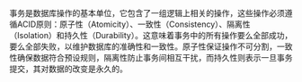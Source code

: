 事务是数据库操作的基本单位，它包含了一组逻辑上相关的操作，这些操作必须遵循ACID原则：原子性（Atomicity）、一致性（Consistency）、隔离性（Isolation）和持久性（Durability）。这意味着事务中的所有操作要么全部成功，要么全部失败，以维护数据库的准确性和一致性。原子性保证操作不可分割，一致性确保数据符合预设规则，隔离性防止事务间相互干扰，而持久性则表示一旦事务提交，其对数据的改变是永久的。









